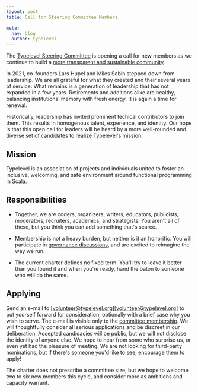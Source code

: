 ```yaml
---
layout: post
title: Call for Steering Committee Members

meta:
  nav: blog
  author: typelevel
---
```


The [Typelevel Steering Committee][committee] is opening a call for
new members as we continue to build a [more transparent and
sustainable community][governing documents].

In 2021, co-founders Lars Hupel and Miles Sabin stepped down from
leadership.  We are all grateful for what they created and their
several years of service.  What remains is a generation of leadership
that has not expanded in a few years.  Retirements and additions alike
are healthy, balancing institutional memory with fresh energy.  It is
again a time for renewal.

Historically, leadership has invited prominent techical contributors
to join them.  This results in homogenous talent, experience, and
identity.  Our hope is that this open call for leaders will be heard
by a more well-rounded and diverse set of candidates to realize
Typelevel's mission.

## Mission

Typelevel is an association of projects and individuals united to
foster an inclusive, welcoming, and safe environment around functional
programming in Scala.

## Responsibilities

* Together, we are coders, organizers, writers, educators, publicists,
  moderators, recruiters, academics, and strategists.  You aren't all
  of these, but you think you can add something that's scarce.

* Membership is not a heavy burden, but neither is it an honorific.
  You will participate in [governance discussions][governance
  discussions], and are excited to reimagine the way we run.

* The current charter defines no fixed term.  You'll try to leave it
  better than you found it and when you're ready, hand the baton to
  someone who will do the same.

## Applying

Send an e-mail to [volunteer@typelevel.org][volunteer@typelevel.org]
to put yourself forward for consideration, optionally with a brief
case why you wish to serve.  The e-mail is visible only to the
[committee membership][committee].  We will thoughtfully consider all
serious applications and be discreet in our deliberation.  Accepted
candidacies will be public, but we will not disclose the identity of
anyone else.  We hope to hear from some who surprise us, or even yet
had the pleasure of meeting.  We are not looking for third-party
nominations, but if there's someone you'd like to see, encourage them
to apply!

The charter does not prescribe a committee size, but we hope to
welcome two to six new members this cycle, and consider more as
ambitions and capacity warrant.

[committee]: https://github.com/typelevel/governance/blob/main/STEERING-COMMITTEE
[governing documents]: https://typelevel.org/blog/2022/01/19/governing-documents.html
[governance discussions]: https://github.com/typelevel/governance/issues
[volunteeer@typelevel.org]: mailto:volunteer@typelevel.org
